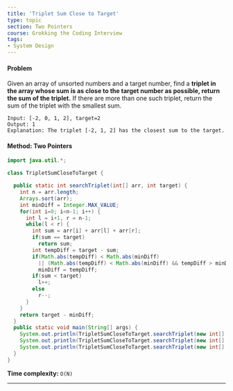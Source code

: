```yaml
---
title: 'Triplet Sum Close to Target'
type: topic
section: Two Pointers
course: Grokking the Coding Interview
tags:
- System Design
---
```

#### Problem
Given an array of unsorted numbers and a target number, find a **triplet in the array whose sum is as close to the target number as possible, return the sum of the triplet.** If there are more than one such triplet, return the sum of the triplet with the smallest sum.
```
Input: [-2, 0, 1, 2], target=2
Output: 1
Explanation: The triplet [-2, 1, 2] has the closest sum to the target.
```

#### Method: Two Pointers
```java
import java.util.*;

class TripletSumCloseToTarget {

  public static int searchTriplet(int[] arr, int target) {
    int n = arr.length;
    Arrays.sort(arr);
    int minDiff = Integer.MAX_VALUE;
    for(int i=0; i<n-1; i++) {
      int l = i+1, r = n-1;
      while(l < r) {
        int sum = arr[i] + arr[l] + arr[r];
        if(sum == target)
          return sum;
        int tempDiff = target - sum;
        if(Math.abs(tempDiff) < Math.abs(minDiff) 
          || (Math.abs(tempDiff) < Math.abs(minDiff) && tempDiff > minDiff))
          minDiff = tempDiff;
        if(sum < target)
          l++;
        else
          r--;
      }
    }
    return target - minDiff;
  }
  public static void main(String[] args) {
    System.out.println(TripletSumCloseToTarget.searchTriplet(new int[] { -2, 0, 1, 2 }, 2));
    System.out.println(TripletSumCloseToTarget.searchTriplet(new int[] { -3, -1, 1, 2 }, 1));
    System.out.println(TripletSumCloseToTarget.searchTriplet(new int[] { 1, 0, 1, 1 }, 100));
  }
}
```
**Time complexity:** `O(N)`


---